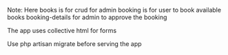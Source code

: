 Note: Here books is for crud for admin
        booking is for user to book available books
        booking-details for admin to approve the booking

The app uses collective html for forms

Use php artisan migrate before serving the app
